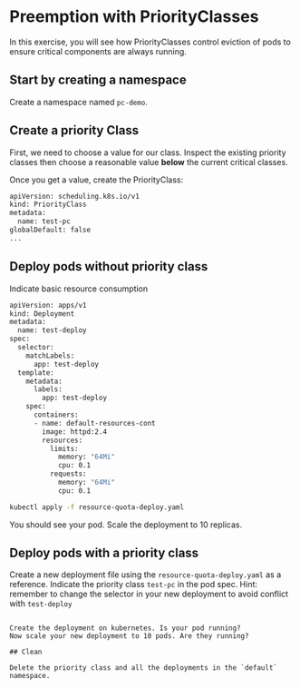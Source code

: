 # Preemption with PriorityClasses

In this exercise, you will see how PriorityClasses control eviction of pods to ensure critical components are always running.

## Start by creating a namespace

Create a namespace named `pc-demo`.

## Create a priority Class

First, we need to choose a value for our class. 
Inspect the existing priority classes then choose a reasonable value **below** the current critical classes.

Once you get a value, create the PriorityClass:
```sh
apiVersion: scheduling.k8s.io/v1
kind: PriorityClass
metadata:
  name: test-pc
globalDefault: false
...
```

## Deploy pods without priority class
Indicate basic resource consumption

```sh
apiVersion: apps/v1
kind: Deployment
metadata:
  name: test-deploy
spec:
  selector:
    matchLabels:
      app: test-deploy
  template:
    metadata:
      labels:
        app: test-deploy
    spec:
      containers:
      - name: default-resources-cont
        image: httpd:2.4
        resources:
          limits:
            memory: "64Mi"
            cpu: 0.1
          requests:
            memory: "64Mi"
            cpu: 0.1
```

```sh
kubectl apply -f resource-quota-deploy.yaml
```

You should see your pod.
Scale the deployment to 10 replicas.

## Deploy pods with a priority class

Create a new deployment file using the `resource-quota-deploy.yaml` as a reference.
Indicate the priority class `test-pc` in the pod spec.
Hint: remember to change the selector in your new deployment to avoid conflict with `test-deploy`
```

Create the deployment on kubernetes. Is your pod running?
Now scale your new deployment to 10 pods. Are they running?

## Clean

Delete the priority class and all the deployments in the `default` namespace.